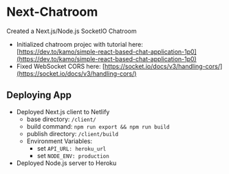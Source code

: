 # Next-Chatroom
Created a Next.js/Node.js SocketIO Chatroom

- Initialized chatroom projec with tutorial here: [https://dev.to/kamo/simple-react-based-chat-application-1p0](https://dev.to/kamo/simple-react-based-chat-application-1p0)
- Fixed WebSocket CORS here: [https://socket.io/docs/v3/handling-cors/](https://socket.io/docs/v3/handling-cors/)


## Deploying App
- Deployed Next.js client to Netlify
  - base directory: `/client/`
  - build command: `npm run export && npm run build`
  - publish directory: `/client/build`
  - Environment Variables:
    - set `API_URL: heroku_url`
    - set `NODE_ENV: production`
- Deployed Node.js server to Heroku
